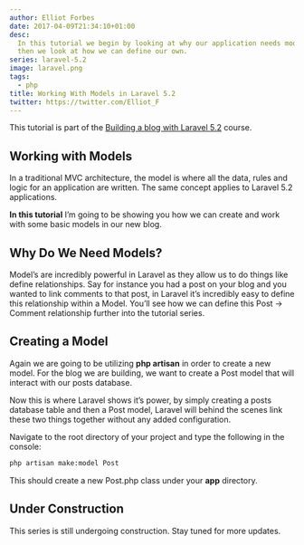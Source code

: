 ```yaml
---
author: Elliot Forbes
date: 2017-04-09T21:34:10+01:00
desc:
  In this tutorial we begin by looking at why our application needs models and
  then we look at how we can define our own.
series: laravel-5.2
image: laravel.png
tags:
  - php
title: Working With Models in Laravel 5.2
twitter: https://twitter.com/Elliot_F
---
```


<p>This tutorial is part of the <a href="https://tutorialedge.net/course/laravel-5">Building a blog with Laravel 5.2</a> course.</p>

<h2>Working with Models</h2>

<p>In a traditional MVC architecture, the model is where all the data, rules and logic for an application are written. The same concept applies to Laravel 5.2 applications.</p>

<p><b>In this tutorial</b> I’m going to be showing you how we can create and work with some basic models in our new blog.</p>

<h2>Why Do We Need Models?</h2>

<p>Model’s are incredibly powerful in Laravel as they allow us to do things like define relationships. Say for instance you had a post on your blog and you wanted to link comments to that post, in Laravel it’s incredibly easy to define this relationship within a Model. You’ll see how we can define this Post -> Comment relationship further into the tutorial series.</p>

<h2>Creating a Model</h2>

<p>Again we are going to be utilizing <b>php artisan</b> in order to create a new model. For the blog we are building, we want to create a Post model that will interact with our posts database. </p>

<p>Now this is where Laravel shows it’s power, by simply creating a posts database table and then a Post model, Laravel will behind the scenes link these two things together without any added configuration.</p>

<p>Navigate to the root directory of your project and type the following in the console:</p>

```bash
php artisan make:model Post
```

<p>This should create a new Post.php class under your <b>app</b> directory.</p>

<h2>Under Construction</h2>

<p>This series is still undergoing construction. Stay tuned for more updates.</p>
